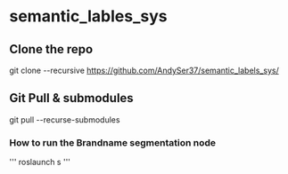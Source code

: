 # semantic_lables_sys

## Clone the repo

git clone --recursive https://github.com/AndySer37/semantic_labels_sys/

## Git Pull & submodules

git pull --recurse-submodules

### How to run the Brandname segmentation node

''' 
roslaunch s 
'''
